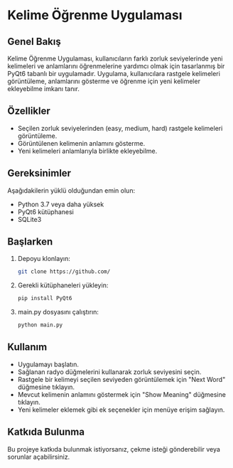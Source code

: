 # Kelime Öğrenme Uygulaması

## Genel Bakış

Kelime Öğrenme Uygulaması, kullanıcıların farklı zorluk seviyelerinde yeni kelimeleri ve anlamlarını öğrenmelerine yardımcı olmak için tasarlanmış bir PyQt6 tabanlı bir uygulamadır. Uygulama, kullanıcılara rastgele kelimeleri görüntüleme, anlamlarını gösterme ve öğrenme için yeni kelimeler ekleyebilme imkanı tanır.

## Özellikler

- Seçilen zorluk seviyelerinden (easy, medium, hard) rastgele kelimeleri görüntüleme.
- Görüntülenen kelimenin anlamını gösterme.
- Yeni kelimeleri anlamlarıyla birlikte ekleyebilme.

## Gereksinimler

Aşağıdakilerin yüklü olduğundan emin olun:

- Python 3.7 veya daha yüksek
- PyQt6 kütüphanesi
- SQLite3

## Başlarken

1. Depoyu klonlayın:

   ```bash
   git clone https://github.com/

2. Gerekli kütüphaneleri yükleyin:

   ```bash
   pip install PyQt6

3. main.py dosyasını çalıştırın:

   ```bash
   python main.py

## Kullanım
- Uygulamayı başlatın.
- Sağlanan radyo düğmelerini kullanarak zorluk seviyesini seçin.
- Rastgele bir kelimeyi seçilen seviyeden görüntülemek için "Next Word" düğmesine tıklayın.
- Mevcut kelimenin anlamını göstermek için "Show Meaning" düğmesine tıklayın.
- Yeni kelimeler eklemek gibi ek seçenekler için menüye erişim sağlayın.

## Katkıda Bulunma
Bu projeye katkıda bulunmak istiyorsanız, çekme isteği gönderebilir veya sorunlar açabilirsiniz.
